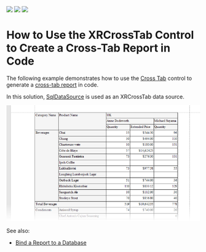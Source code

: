 <!-- default badges list -->
![](https://img.shields.io/endpoint?url=https://codecentral.devexpress.com/api/v1/VersionRange/128604168/2023.1)
[![](https://img.shields.io/badge/Open_in_DevExpress_Support_Center-FF7200?style=flat-square&logo=DevExpress&logoColor=white)](https://supportcenter.devexpress.com/ticket/details/E67)
[![](https://img.shields.io/badge/📖_How_to_use_DevExpress_Examples-e9f6fc?style=flat-square)](https://docs.devexpress.com/GeneralInformation/403183)
<!-- default badges end -->
# How to Use the XRCrossTab Control to Create a Cross-Tab Report in Code


The following example demonstrates how to use the [Cross Tab](https://docs.devexpress.com/XtraReports/DevExpress.XtraReports.UI.XRCrossTab?v=21.2) control to generate a [cross-tab report](https://docs.devexpress.com/XtraReports/4226?v=21.2) in code.


In this solution, [SqlDataSource](https://docs.devexpress.com/CoreLibraries/DevExpress.DataAccess.Sql.SqlDataSource?v=21.2) is used as an XRCrossTab data source.

![Cross-Tab Report](Images/screenshot.png)

See also:
* [Bind a Report to a Database](https://docs.devexpress.com/XtraReports/2554?v=21.2)


